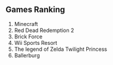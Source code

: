 ## Games Ranking
1. Minecraft 
2. Red Dead Redemption 2
3. Brick Force
4. Wii Sports Resort
5. The legend of Zelda Twilight Princess 
6. Ballerburg
